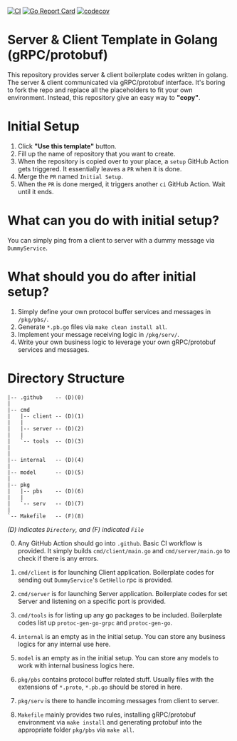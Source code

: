 [![CI](https://github.com/codingpot/server-client-template-go/actions/workflows/ci.yml/badge.svg)](https://github.com/codingpot/server-client-template-go/actions/workflows/ci.yml) [![Go Report Card](https://goreportcard.com/badge/github.com/codingpot/server-client-template-go)](https://goreportcard.com/report/github.com/codingpot/server-client-template-go) [![codecov](https://codecov.io/gh/codingpot/server-client-template-go/branch/main/graph/badge.svg?token=qBKfjp39Yq)](https://codecov.io/gh/codingpot/server-client-template-go)

# Server & Client Template in Golang (gRPC/protobuf)

This repository provides server & client boilerplate codes written in golang. The server & client communicated via gRPC/protobuf interface. It's boring to fork the repo and replace all the placeholders to fit your own environment. Instead, this repository give an easy way to **"copy"**. 

# Initial Setup

1. Click **"Use this template"** button.
2. Fill up the name of repository that you want to create.
3. When the repository is copied over to your place, a `setup` GitHub Action gets triggered. It essentially leaves a `PR` when it is done.
4. Merge the `PR` named `Initial Setup`.
5. When the `PR` is done merged, it triggers another `ci` GitHub Action. Wait until it ends.

# What can you do with initial setup?

You can simply ping from a client to server with a dummy message via `DummyService`. 

# What should you do after initial setup?

1. Simply define your own protocol buffer services and messages in `/pkg/pbs/`.
2. Generate `*.pb.go` files via `make clean install all`.
3. Implement your message receiving logic in `/pkg/serv/`.
4. Write your own business logic to leverage your own gRPC/protobuf services and messages.

# Directory Structure

```
|-- .github    -- (D)(0)
|
|-- cmd
|   |-- client -- (D)(1)
|   |   
|   |-- server -- (D)(2)
|   |   
|   `-- tools  -- (D)(3)
|    
|   
|-- internal   -- (D)(4)
|   
|-- model      -- (D)(5)
|   
|-- pkg        
|   |-- pbs    -- (D)(6)
|   |
|   `-- serv   -- (D)(7)
|
`-- Makefile   -- (F)(8)
```

*(D) indicates `Directory`, and (F) indicated `File`*

0. Any GitHub Action should go into `.github`. Basic CI workflow is provided. It simply builds `cmd/client/main.go` and `cmd/server/main.go` to check if there is any errors.

1. `cmd/client` is for launching Client application. Boilerplate codes for sending out `DummyService`'s `GetHello` rpc is provided.

2. `cmd/server` is for launching Server application. Boilerplate codes for set Server and listening on a specific port is provided.

3. `cmd/tools` is for listing up any go packages to be included. Boilerplate codes list up `protoc-gen-go-grpc` and `protoc-gen-go`.

4. `internal` is an empty as in the initial setup. You can store any business logics for any internal use here.

5. `model` is an empty as in the initial setup. You can store any models to work with internal business logics here.

6. `pkg/pbs` contains protocol buffer related stuff. Usually files with the extensions of `*.proto`, `*.pb.go` should be stored in here.

7. `pkg/serv` is there to handle incoming messages from client to server. 

8. `Makefile` mainly provides two rules, installing gRPC/protobuf environment via `make install` and generating protobuf into the appropriate folder `pkg/pbs` via `make all`.

